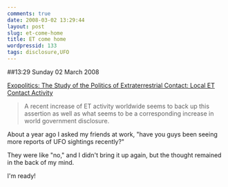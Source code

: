 ```yaml
---
comments: true
date: 2008-03-02 13:29:44
layout: post
slug: et-come-home
title: ET come home
wordpressid: 133
tags: disclosure,UFO
---
```


##13:29 Sunday 02 March 2008

[Exopolitics: The Study of the Politics of Extraterrestrial Contact: Local ET Contact Activity](http://exopolitics.blogspot.com/2008/02/local-et-contact-activity-by-ed-komarek.html)   


> A recent increase of ET activity worldwide seems to back up this assertion as well as what seems to be a corresponding increase in world government disclosure.



About a year ago I asked my friends at work, "have you guys been seeing more reports of UFO sightings recently?"

They were like "no," and I didn't bring it up again, but the thought remained in the back of my mind.

I'm ready!
